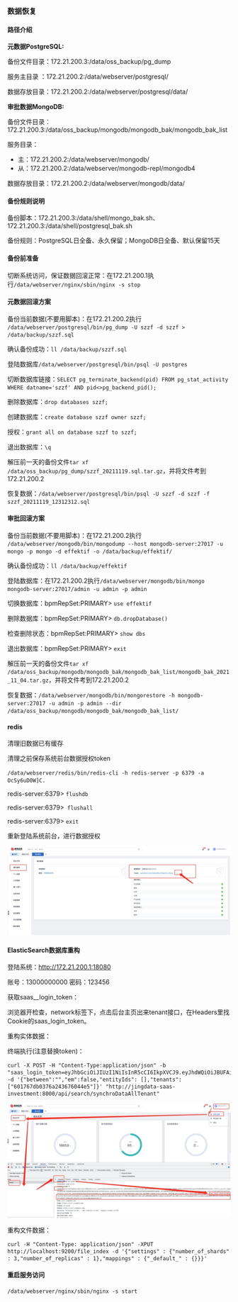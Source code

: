 ### 数据恢复



#### 路径介绍

**元数据PostgreSQL:**

备份文件目录：172.21.200.3:/data/oss_backup/pg_dump

服务主目录 ：172.21.200.2:/data/webserver/postgresql/

数据存放目录：172.21.200.2:/data/webserver/postgresql/data/



**审批数据MongoDB:**

备份文件目录：172.21.200.3:/data/oss_backup/mongodb/mongodb_bak/mongodb_bak_list

服务目录：

- 主：172.21.200.2:/data/webserver/mongodb/
- 从：172.21.200.2:/data/webserver/mongodb-repl/mongodb4

数据存放目录：172.21.200.2:/data/webserver/mongodb/data/

 

#### 备份规则说明

备份脚本：172.21.200.3:/data/shell/mongo_bak.sh、172.21.200.3:/data/shell/postgresql_bak.sh

备份规则：PostgreSQL日全备、永久保留；MongoDB日全备、默认保留15天



#### 备份前准备

切断系统访问，保证数据回滚正常：在172.21.200.1执行`/data/webserver/nginx/sbin/nginx -s stop`



#### 元数据回滚方案

备份当前数据(不要用脚本)：在172.21.200.2执行 `/data/webserver/postgresql/bin/pg_dump -U szzf -d szzf > /data/backup/szzf.sql `

确认备份成功：`ll /data/backup/szzf.sql`

登陆数据库`/data/webserver/postgresql/bin/psql -U postgres`

切断数据库链接：`SELECT pg_terminate_backend(pid) FROM pg_stat_activity WHERE datname='szzf' AND pid<>pg_backend_pid();`

删除数据库：`drop databases szzf;`

创建数据库：`create database szzf owner szzf;`

授权：`grant all on database szzf to szzf;`

退出数据库：`\q`

解压前一天的备份文件`tar xf /data/oss_backup/pg_dump/szzf_20211119.sql.tar.gz`，并将文件考到172.21.200.2

恢复数据：`/data/webserver/postgresql/bin/psql -U szzf -d szzf -f szzf_20211119_12312312.sql`



#### 审批回滚方案

备份当前数据(不要用脚本)：在172.21.200.2执行  `/data/webserver/mongodb/bin/mongodump --host mongodb-server:27017 -u mongo -p mongo -d effektif -o /data/backup/effektif/`

确认备份成功：`ll /data/backup/effektif`

登陆数据库：在172.21.200.2执行`/data/webserver/mongodb/bin/mongo  mongodb-server:27017/admin -u admin -p admin`

切换数据库：bpmRepSet:PRIMARY> `use effektif`

删除数据库：bpmRepSet:PRIMARY> `db.dropDatabase()`

检查删除状态：bpmRepSet:PRIMARY> `show dbs`

退出数据库：bpmRepSet:PRIMARY> `exit`

解压前一天的备份文件`tar xf /data/oss_backup/mongodb/mongodb_bak/mongodb_bak_list/mongodb_bak_2021_11_04.tar.gz`，并将文件考到172.21.200.2

恢复数据：`/data/webserver/mongodb/bin/mongorestore -h mongodb-server:27017 -u admin -p admin --dir /data/oss_backup/mongodb/mongodb_bak/mongodb_bak_list/`



#### redis

清理旧数据已有缓存

清理之前保存系统前台数据授权token

`/data/webserver/redis/bin/redis-cli -h redis-server -p 6379 -a OcSy6uD0W]C.`

redis-server:6379> `flushdb`

redis-server:6379>` flushall`

redis-server:6379> `exit`

 

重新登陆系统前台，进行数据授权

![img](.\token.jpg) 

 



#### ElasticSearch数据库重构

登陆系统：http://172.21.200.1:18080

账号：13000000000  密码：123456

获取saas__login_token：

浏览器开检查，network标签下，点击后台主页出来tenant接口，在Headers里找Cookie的saas_login_token。

重构实体数据：

终端执行(注意替换token)：

```
curl -X POST -H "Content-Type:application/json" -b "saas_login_token=eyJhbGciOiJIUzI1NiIsInR5cCI6IkpXVCJ9.eyJhdWQiOiJBUFAiLCJ1c2VyX2lkIjoiNjAxNzY3ZGIwMzc2YTI0MzY3NjA0NGU1OjYwMTc2ODdhMDM3NmEyNDM2NzYwNDg3MToxMzAwMDAwMDAwMCIsImlzcyI6IkppbmdkYXRhIiwiZXhwIjoxNjM4NTIzNTg1LCJpYXQiOjE2Mzc2NTk1ODV9.hLINoQhF4OWa5GuMZBZWrGaBiN2eLmLC3TOtx2B_LLA" -d '{"between":"","em":false,"entityIds": [],"tenants": ["601767db0376a243676044e5"]}' "http://jingdata-saas-investment:8000/api/search/synchroDataAllTenant"
```



![img](.\elastic.jpg) 

 

重构文件数据：

```
curl -H "Content-Type: application/json" -XPUT http://localhost:9200/file_index -d '{"settings" : {"number_of_shards" : 3,"number_of_replicas" : 1},"mappings" : {"_default_" : {}}}'
```



#### 重启服务访问

```
/data/webserver/nginx/sbin/nginx -s start
```

